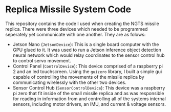 # Replica Missile System Code

This repository contains the code I used when creating the NGTS missile replica. There were three devices which needed to be programmed seperately yet communicate with one another. They are as folows:
- Jetson Nano (`JetsonDevice`): This is a single board computer with the GPU glued to it. It was used to run a Jetson inference object detection neural network which would relay coordinates to the sensor control hub to control servo movement.
- Control Panel (`ControlDevice`): This device comprised of a raspberry pi 2 and an led touchscreen. Using the `guizero` library, I built a simple gui capable of controlling the movements of the missile replica by communicating wirelessly with the other two devices.
- Sensor Control Hub (`SensorControlDevice`): This device was a raspberry pi zero that fit inside of the small missile replica and as was responsible for reading in information from and controlling all of the systems internal sensors, including motor drivers, an IMU, and current & voltage sensors.


